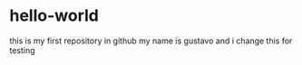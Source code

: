 # hello-world
this is my first repository in github
my name is gustavo and i change this for testing
